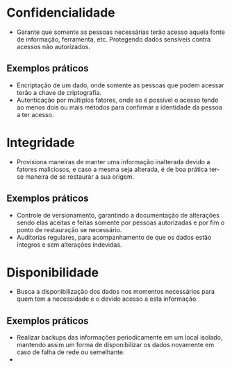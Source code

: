 # Confidencialidade
- Garante que somente as pessoas necessárias terão acesso aquela fonte de informação, ferramenta, etc. Protegendo dados sensíveis contra acessos não autorizados.
## Exemplos práticos
-  Encriptação de um dado, onde somente as pessoas que podem acessar terão a chave de criptografia.
- Autenticação por múltiplos fatores, onde so é possível o acesso tendo ao menos dois ou mais métodos para confirmar a identidade da pessoa a ter acesso.
# Integridade
- Provisiona maneiras de manter uma informação inalterada devido a fatores maliciosos, e caso a mesma seja alterada, é de boa prática ter-se maneira de se restaurar a sua origem.
## Exemplos práticos
- Controle de versionamento, garantindo a documentação de alterações sendo elas aceitas e feitas somente por pessoas autorizadas e por fim o ponto de restauração se necessário.
- Auditorias regulares, para acompanhamento de que os dados estão íntegros e sem alterações indevidas.
# Disponibilidade
- Busca a disponibilização dos dados nos momentos necessários para quem tem a necessidade e o devido acesso a esta informação.
## Exemplos práticos
-  Realizar backups das informações periodicamente em um local isolado, mantendo assim um forma de disponibilizar os dados novamente em caso de falha de rede ou semelhante.
- 

